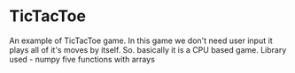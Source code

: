 # TicTacToe
An example of TicTacToe game.
In this game we don't need user input it plays all of it's moves by itself. So. basically it is a CPU based game.
Library used - numpy 
five functions with arrays
